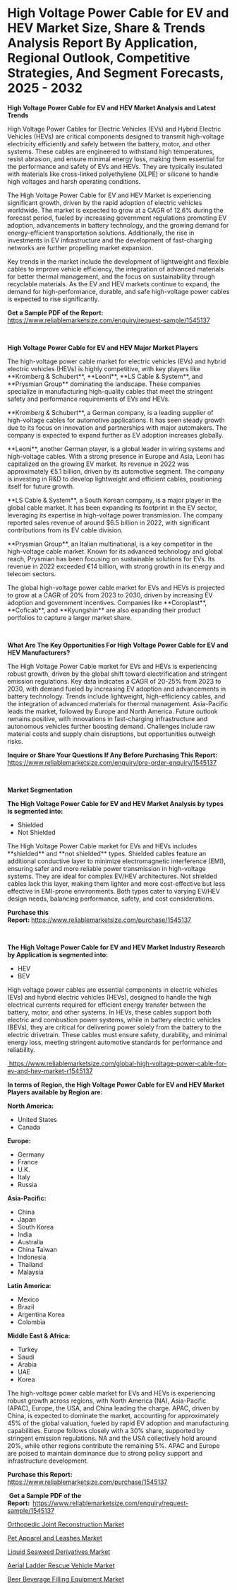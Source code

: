 <p><h1>High Voltage Power Cable for EV and HEV Market Size, Share & Trends Analysis Report By Application, Regional Outlook, Competitive Strategies, And Segment Forecasts, 2025 - 2032</h1></p><p><strong>High Voltage Power Cable for EV and HEV Market Analysis and Latest Trends</strong></p>
<p><p>High Voltage Power Cables for Electric Vehicles (EVs) and Hybrid Electric Vehicles (HEVs) are critical components designed to transmit high-voltage electricity efficiently and safely between the battery, motor, and other systems. These cables are engineered to withstand high temperatures, resist abrasion, and ensure minimal energy loss, making them essential for the performance and safety of EVs and HEVs. They are typically insulated with materials like cross-linked polyethylene (XLPE) or silicone to handle high voltages and harsh operating conditions.</p><p>The High Voltage Power Cable for EV and HEV Market is experiencing significant growth, driven by the rapid adoption of electric vehicles worldwide. The market is expected to grow at a CAGR of 12.6% during the forecast period, fueled by increasing government regulations promoting EV adoption, advancements in battery technology, and the growing demand for energy-efficient transportation solutions. Additionally, the rise in investments in EV infrastructure and the development of fast-charging networks are further propelling market expansion.</p><p>Key trends in the market include the development of lightweight and flexible cables to improve vehicle efficiency, the integration of advanced materials for better thermal management, and the focus on sustainability through recyclable materials. As the EV and HEV markets continue to expand, the demand for high-performance, durable, and safe high-voltage power cables is expected to rise significantly.</p></p>
<p><strong>Get a Sample PDF of the Report:&nbsp;</strong> <a href="https://www.reliablemarketsize.com/enquiry/request-sample/1545137?utm_campaign=1833&utm_medium=2&utm_source=Github&utm_content=ia&utm_term=23012025&utm_id=high-voltage-power-cable-for-ev-and-hev">https://www.reliablemarketsize.com/enquiry/request-sample/1545137</a></p>
<p>&nbsp;</p>
<p><strong>High Voltage Power Cable for EV and HEV Major Market Players</strong></p>
<p><p>The high-voltage power cable market for electric vehicles (EVs) and hybrid electric vehicles (HEVs) is highly competitive, with key players like **Kromberg & Schubert**, **Leoni**, **LS Cable & System**, and **Prysmian Group** dominating the landscape. These companies specialize in manufacturing high-quality cables that meet the stringent safety and performance requirements of EVs and HEVs.</p><p>**Kromberg & Schubert**, a German company, is a leading supplier of high-voltage cables for automotive applications. It has seen steady growth due to its focus on innovation and partnerships with major automakers. The company is expected to expand further as EV adoption increases globally.</p><p>**Leoni**, another German player, is a global leader in wiring systems and high-voltage cables. With a strong presence in Europe and Asia, Leoni has capitalized on the growing EV market. Its revenue in 2022 was approximately €5.1 billion, driven by its automotive segment. The company is investing in R&D to develop lightweight and efficient cables, positioning itself for future growth.</p><p>**LS Cable & System**, a South Korean company, is a major player in the global cable market. It has been expanding its footprint in the EV sector, leveraging its expertise in high-voltage power transmission. The company reported sales revenue of around $6.5 billion in 2022, with significant contributions from its EV cable division.</p><p>**Prysmian Group**, an Italian multinational, is a key competitor in the high-voltage cable market. Known for its advanced technology and global reach, Prysmian has been focusing on sustainable solutions for EVs. Its revenue in 2022 exceeded €14 billion, with strong growth in its energy and telecom sectors.</p><p>The global high-voltage power cable market for EVs and HEVs is projected to grow at a CAGR of 20% from 2023 to 2030, driven by increasing EV adoption and government incentives. Companies like **Coroplast**, **Coficab**, and **Kyungshin** are also expanding their product portfolios to capture a larger market share.</p></p>
<p>&nbsp;</p>
<p><strong>What Are The Key Opportunities For High Voltage Power Cable for EV and HEV Manufacturers?</strong></p>
<p><p>The High Voltage Power Cable market for EVs and HEVs is experiencing robust growth, driven by the global shift toward electrification and stringent emission regulations. Key data indicates a CAGR of 20-25% from 2023 to 2030, with demand fueled by increasing EV adoption and advancements in battery technology. Trends include lightweight, high-efficiency cables, and the integration of advanced materials for thermal management. Asia-Pacific leads the market, followed by Europe and North America. Future outlook remains positive, with innovations in fast-charging infrastructure and autonomous vehicles further boosting demand. Challenges include raw material costs and supply chain disruptions, but opportunities outweigh risks.</p></p>
<p><strong>Inquire or Share Your Questions If Any Before Purchasing This Report:</strong> <a href="https://www.reliablemarketsize.com/enquiry/pre-order-enquiry/1545137?utm_campaign=1833&utm_medium=2&utm_source=Github&utm_content=ia&utm_term=23012025&utm_id=high-voltage-power-cable-for-ev-and-hev">https://www.reliablemarketsize.com/enquiry/pre-order-enquiry/1545137</a></p>
<p>&nbsp;</p>
<p><strong>Market Segmentation</strong></p>
<p><strong>The High Voltage Power Cable for EV and HEV Market Analysis by types is segmented into:</strong></p>
<p><ul><li>Shielded</li><li>Not Shielded</li></ul></p>
<p><p>The High Voltage Power Cable market for EVs and HEVs includes **shielded** and **not shielded** types. Shielded cables feature an additional conductive layer to minimize electromagnetic interference (EMI), ensuring safer and more reliable power transmission in high-voltage systems. They are ideal for complex EV/HEV architectures. Not shielded cables lack this layer, making them lighter and more cost-effective but less effective in EMI-prone environments. Both types cater to varying EV/HEV design needs, balancing performance, safety, and cost considerations.</p></p>
<p><strong>Purchase this Report:&nbsp;</strong><a href="https://www.reliablemarketsize.com/purchase/1545137?utm_campaign=1833&utm_medium=2&utm_source=Github&utm_content=ia&utm_term=23012025&utm_id=high-voltage-power-cable-for-ev-and-hev">https://www.reliablemarketsize.com/purchase/1545137</a></p>
<p>&nbsp;</p>
<p><strong>The High Voltage Power Cable for EV and HEV Market Industry Research by Application is segmented into:</strong></p>
<p><ul><li>HEV</li><li>BEV</li></ul></p>
<p><p>High voltage power cables are essential components in electric vehicles (EVs) and hybrid electric vehicles (HEVs), designed to handle the high electrical currents required for efficient energy transfer between the battery, motor, and other systems. In HEVs, these cables support both electric and combustion power systems, while in battery electric vehicles (BEVs), they are critical for delivering power solely from the battery to the electric drivetrain. These cables must ensure safety, durability, and minimal energy loss, meeting stringent automotive standards for performance and reliability.</p></p>
<p><a href="https://www.reliablemarketsize.com/global-high-voltage-power-cable-for-ev-and-hev-market-r1545137?utm_campaign=1833&utm_medium=2&utm_source=Github&utm_content=ia&utm_term=23012025&utm_id=high-voltage-power-cable-for-ev-and-hev">&nbsp;https://www.reliablemarketsize.com/global-high-voltage-power-cable-for-ev-and-hev-market-r1545137</a></p>
<p><strong>In terms of Region, the High Voltage Power Cable for EV and HEV Market Players available by Region are:</strong></p>
<p>
    <p> <strong> North America: </strong>
        <ul>
            <li>United States</li>
            <li>Canada</li>
        </ul>
        </p> 
    <p> <strong> Europe: </strong>
        <ul>
            <li>Germany</li>
            <li>France</li>
            <li>U.K.</li>
            <li>Italy</li>
            <li>Russia</li>
        </ul>
        </p> 
    <p> <strong> Asia-Pacific: </strong>
        <ul>
            <li>China</li>
            <li>Japan</li>
            <li>South Korea</li>
            <li>India</li>
            <li>Australia</li>
            <li>China Taiwan</li>
            <li>Indonesia</li>
            <li>Thailand</li>
            <li>Malaysia</li>
        </ul>
        </p> 
    <p> <strong> Latin America: </strong>
        <ul>
            <li>Mexico</li>
            <li>Brazil</li>
            <li>Argentina Korea</li>
            <li>Colombia</li>
        </ul>
        </p> 
    <p> <strong> Middle East & Africa: </strong>
        <ul>
            <li>Turkey</li>
            <li>Saudi</li>
            <li>Arabia</li>
            <li>UAE</li>
            <li>Korea</li>
        </ul>
    </p>
    </p>
<p><p>The high-voltage power cable market for EVs and HEVs is experiencing robust growth across regions, with North America (NA), Asia-Pacific (APAC), Europe, the USA, and China leading the charge. APAC, driven by China, is expected to dominate the market, accounting for approximately 45% of the global valuation, fueled by rapid EV adoption and manufacturing capabilities. Europe follows closely with a 30% share, supported by stringent emission regulations. NA and the USA collectively hold around 20%, while other regions contribute the remaining 5%. APAC and Europe are poised to maintain dominance due to strong policy support and infrastructure development.</p></p>
<p><strong>Purchase this Report: </strong><a href="https://www.reliablemarketsize.com/purchase/1545137?utm_campaign=1833&utm_medium=2&utm_source=Github&utm_content=ia&utm_term=23012025&utm_id=high-voltage-power-cable-for-ev-and-hev">https://www.reliablemarketsize.com/purchase/1545137</a></p>
<p>&nbsp;<strong>Get a Sample PDF of the Report:&nbsp;&nbsp;</strong><a href="https://www.reliablemarketsize.com/enquiry/request-sample/1545137?utm_campaign=1833&utm_medium=2&utm_source=Github&utm_content=ia&utm_term=23012025&utm_id=high-voltage-power-cable-for-ev-and-hev">https://www.reliablemarketsize.com/enquiry/request-sample/1545137</a></p>
<p><strong></strong></p>
<p><p><a href="https://www.linkedin.com/pulse/orthopedic-joint-reconstruction-market-analysis-size-share-jsszc?utm_campaign=1833&utm_medium=2&utm_source=Github&utm_content=ia&utm_term=23012025&utm_id=high-voltage-power-cable-for-ev-and-hev">Orthopedic Joint Reconstruction Market</a></p><p><a href="https://www.linkedin.com/pulse/pet-apparel-leashes-market-key-players-growth-trends-cagr-jzwlf?utm_campaign=1833&utm_medium=2&utm_source=Github&utm_content=ia&utm_term=23012025&utm_id=high-voltage-power-cable-for-ev-and-hev">Pet Apparel and Leashes Market</a></p><p><a href="https://www.linkedin.com/pulse/global-liquid-seaweed-derivatives-market-forecast-year-2025-x0bcf?utm_campaign=1833&utm_medium=2&utm_source=Github&utm_content=ia&utm_term=23012025&utm_id=high-voltage-power-cable-for-ev-and-hev">Liquid Seaweed Derivatives Market</a></p><p><a href="https://github.com/FassouRP/Market-Research-Report-List-6/blob/main/aerial-ladder-rescue-vehicle-market.md?utm_campaign=1833&utm_medium=2&utm_source=Github&utm_content=ia&utm_term=23012025&utm_id=high-voltage-power-cable-for-ev-and-hev">Aerial Ladder Rescue Vehicle Market</a></p><p><a href="https://www.linkedin.com/pulse/beer-beverage-filling-equipment-market-size-expected-accelerate-j5cgf?utm_campaign=1833&utm_medium=2&utm_source=Github&utm_content=ia&utm_term=23012025&utm_id=high-voltage-power-cable-for-ev-and-hev">Beer Beverage Filling Equipment Market</a></p></p>
